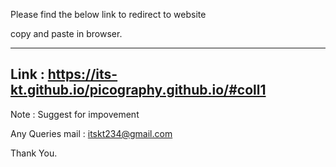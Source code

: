 Please find the below link to redirect to website 

copy and paste in browser.

------------------------------------------------------------
Link : https://its-kt.github.io/picography.github.io/#coll1
------------------------------------------------------------

Note : Suggest for impovement 

Any Queries mail : itskt234@gmail.com

Thank You.
